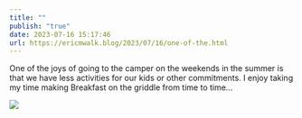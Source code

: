 ```yaml
---
title: ""
publish: "true"
date: 2023-07-16 15:17:46
url: https://ericmwalk.blog/2023/07/16/one-of-the.html
---
```


One of the joys of going to the camper on the weekends in the summer is that we have less activities for our kids or other commitments. I enjoy taking my time making Breakfast on the griddle from time to time…

![](https://ericmwalk.blog/uploads/2023/80dfd33fd6.jpg)